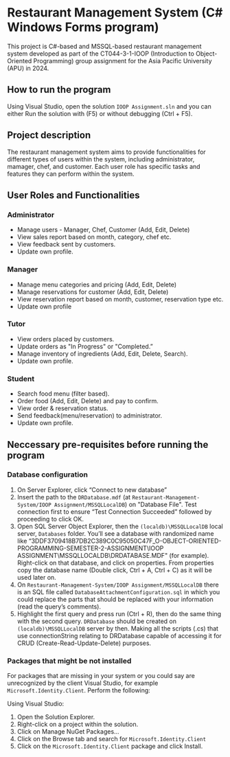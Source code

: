 # Restaurant Management System (C# Windows Forms program)

This project is C#-based and MSSQL-based restaurant management system developed as part of the CT044-3-1-IOOP (Introduction to Object-Oriented Programming) group assignment for the Asia Pacific University (APU) in 2024.

## How to run the program
Using Visual Studio, open the solution `IOOP Assignment.sln` and you can either Run the solution with (F5) or without debugging (Ctrl + F5).

## Project description
The restaurant management system aims to provide functionalities for different types of users within the system, including administrator, mamager, chef, and customer. Each user role has specific tasks and features they can perform within the system.

## User Roles and Functionalities
### Administrator
- Manage users - Manager, Chef, Customer (Add, Edit, Delete)
- View sales report based on month, category, chef etc.
- View feedback sent by customers.
- Update own profile.
### Manager
- Manage menu categories and pricing (Add, Edit, Delete)
- Manage reservations for customer (Add, Edit, Delete)
- View reservation report based on month, customer, reservation type etc.
- Update own profile
### Tutor
- View orders placed by customers.
- Update orders as "In Progress" or "Completed.”
- Manage inventory of ingredients (Add, Edit, Delete, Search).
- Update own profile.
### Student
- Search food menu (filter based).
- Order food (Add, Edit, Delete) and pay to confirm.
- View order & reservation status.
- Send feedback(menu/reservation) to administrator.
- Update own profile.

## Neccessary pre-requisites before running the program
### Database configuration
1. On Server Explorer, click “Connect to new database”
2. Insert the path to the `DRDatabase.mdf` (at `Restaurant-Management-System/IOOP Assignment/MSSQLLocalDB`) on "Database File". Test connection first to ensure “Test Connection Succeeded” followed by proceeding to click OK.
3. Open SQL Server Object Explorer, then the `(localdb)\MSSQLLocalDB` local server, `Databases` folder. You’ll see a database with randomized name like “3DDF3709418B7DB2C389C0C95050C47F_O-OBJECT-ORIENTED-PROGRAMMING-SEMESTER-2-ASSIGNMENT\IOOP ASSIGNMENT\MSSQLLOCALDB\DRDATABASE.MDF" (for example). Right-click on that database, and click on properties. From properties copy the database name (Double click, Ctrl + A, Ctrl + C) as it will be used later on.
4. On `Restaurant-Management-System/IOOP Assignment/MSSQLLocalDB` there is an SQL file called `DatabaseAttachmentConfiguration.sql` in which you could replace the parts that should be replaced with your information (read the query’s comments).
5. Highlight the first query and press run (Ctrl + R), then do the same thing with the second query. `DRDatabase` should be created on `(localdb)\MSSQLLocalDB` server by then. Making all the scripts (.cs) that use connectionString relating to DRDatabase capable of accessing it for CRUD (Create-Read-Update-Delete) purposes.
   
### Packages that might be not installed 
For packages that are missing in your system or you could say are unrecognized by the client Visual Studio, for example `Microsoft.Identity.Client`. Perform the following:

Using Visual Studio:
1. Open the Solution Explorer.
2. Right-click on a project within the solution.
3. Click on Manage NuGet Packages...
4. Click on the Browse tab and search for `Microsoft.Identity.Client`
5. Click on the `Microsoft.Identity.Client` package and click Install.
